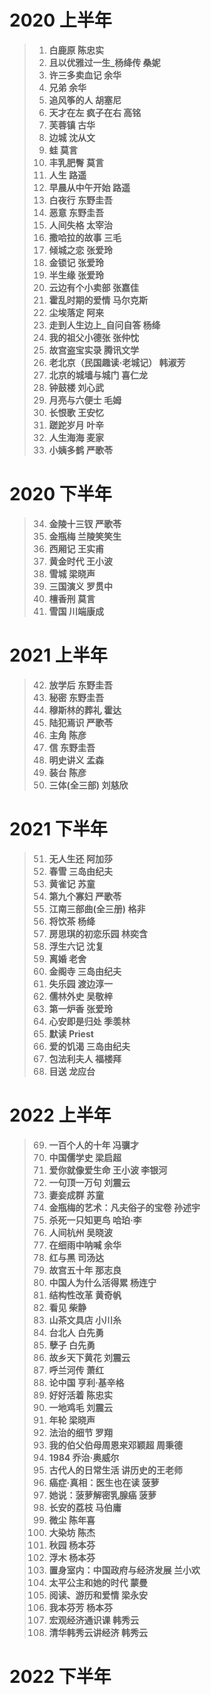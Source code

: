 # 2020 上半年

> 1. **白鹿原  陈忠实**
> 2. **且以优雅过一生_杨绛传   桑妮**
> 3. **许三多卖血记  余华**
> 4. **兄弟  余华**
> 5. **追风筝的人  胡塞尼**
> 6.  **天才在左 疯子在右  高铭**
> 7.  **芙蓉镇  古华**
> 8. **边城  沈从文**
> 9. **蛙  莫言**
> 10. **丰乳肥臀  莫言**
> 11. **人生  路遥**
> 12. **早晨从中午开始  路遥**
> 13. **白夜行  东野圭吾**
> 14. **恶意  东野圭吾**
> 15. **人间失格  太宰治**
> 16. **撒哈拉的故事  三毛**
> 17. **倾城之恋  张爱玲**
> 18. **金锁记  张爱玲**
> 19. **半生缘  张爱玲**
> 20. **云边有个小卖部  张嘉佳**
> 21. **霍乱时期的爱情  马尔克斯**
> 22. **尘埃落定  阿来**
> 23. **走到人生边上_自问自答  杨绛**
> 24. **我的祖父小德张  张仲忱**
> 25. **故宫盗宝实录  腾讯文学**
> 26. **老北京（民国趣读·老城记）  韩淑芳**
> 27. **北京的城墙与城门   喜仁龙**
> 28. **钟鼓楼  刘心武**
> 29. **月亮与六便士 毛姆**
> 30. **长恨歌  王安忆**
> 31. **蹉跎岁月  叶辛**
> 32. **人生海海  麦家**
> 33. **小姨多鹤   严歌苓**

# 2020 下半年

> 34. **金陵十三钗  严歌苓**
> 35. **金瓶梅  兰陵笑笑生**
> 36. **西厢记  王实甫**
> 37. **黄金时代  王小波**
> 38. **雪城  梁晓声**
> 39. **三国演义  罗贯中**
> 40. **檀香刑  莫言**
> 41. **雪国  川端康成**

# 2021 上半年

> 42. **放学后  东野圭吾**
> 43. **秘密  东野圭吾**
> 44. **穆斯林的葬礼  霍达**
> 45. **陆犯焉识  严歌苓**
> 46. **主角  陈彦**
> 47. **信  东野圭吾**
> 48. **明史讲义  孟森**
> 49.  **装台  陈彦**
> 50. **三体(全三部)  刘慈欣**

# 2021 下半年

> 51. **无人生还  阿加莎**
> 52. **春雪  三岛由纪夫**
> 53. **黄雀记  苏童**
> 54. **第九个寡妇  严歌苓**
> 55. **江南三部曲(全三册)  格非**
> 56. **将饮茶  杨绛**
> 57. **房思琪的初恋乐园  林奕含**
> 58. **浮生六记  沈复**
> 59. **离婚  老舍**
> 60. **金阁寺  三岛由纪夫**
> 61. **失乐园  渡边淳一**
> 62. **儒林外史  吴敬梓**
> 63. **第一炉香  张爱玲**
> 64. **心安即是归处  季羡林**
> 65. **默读  Priest**
> 66. **爱的饥渴  三岛由纪夫**
> 67. **包法利夫人  福楼拜**
> 68. **目送  龙应台**

# 2022 上半年

> 69. **一百个人的十年  冯骥才**
> 70. **中国儒学史  梁启超**
> 71. **爱你就像爱生命  王小波 李银河**
> 72. **一句顶一万句  刘震云**
> 73. **妻妾成群  苏童**
> 74. **金瓶梅的艺术：凡夫俗子的宝卷  孙述宇**
> 75. **杀死一只知更鸟  哈珀·李**
> 76. **人间杭州  吴晓波**
> 77. **在细雨中呐喊  余华**
> 78. **红与黑  司汤达**
> 79. **故宫五十年  那志良**
> 80. **中国人为什么活得累  杨连宁**
> 81. **结构性改革  黄奇帆**
> 82. **看见  柴静**
> 83. **山茶文具店  小川糸**
> 84. **台北人  白先勇**
> 85. **孽子  白先勇**
> 86. **故乡天下黄花  刘震云**
> 87. **呼兰河传  萧红**
> 88. **论中国  亨利·基辛格**
> 89. **好好活着  陈忠实**
> 90. **一地鸡毛  刘震云**
> 91. **年轮  梁晓声**
> 92. **法治的细节  罗翔**
> 93. **我的伯父伯母周恩来邓颖超  周秉德**
> 94. **1984  乔治·奥威尔**
> 95. **古代人的日常生活  讲历史的王老师**
> 96. **癌症·真相：医生也在读  菠萝**
> 97. **她说：菠萝解密乳腺癌  菠萝**
> 98. **长安的荔枝  马伯庸**
> 98. **微尘  陈年喜**
> 98. **大染坊  陈杰**
> 98. **秋园  杨本芬**
> 98. **浮木  杨本芬**
> 98. **置身室内：中国政府与经济发展  兰小欢**
> 98. **太平公主和她的时代  蒙曼**
> 98. **阅读、游历和爱情  梁永安**
> 98. **我本芬芳  杨本芬**
> 98. **宏观经济通识课  韩秀云**
> 98. **清华韩秀云讲经济  韩秀云**

# 2022 下半年

